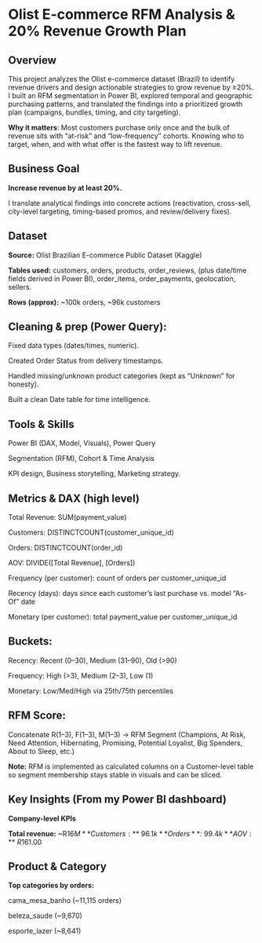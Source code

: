 # Olist E-commerce RFM Analysis & 20% Revenue Growth Plan
## Overview
This project analyzes the Olist e-commerce dataset (Brazil) to identify revenue drivers and design actionable strategies to grow revenue by ≥20%. I built an RFM segmentation in Power BI, explored temporal and geographic purchasing patterns, and translated the findings into a prioritized growth plan (campaigns, bundles, timing, and city targeting).

**Why it matters**: Most customers purchase only once and the bulk of revenue sits with “at-risk” and “low-frequency” cohorts. Knowing who to target, when, and with what offer is the fastest way to lift revenue.

## Business Goal
**Increase revenue by at least 20%.**

I translate analytical findings into concrete actions (reactivation, cross-sell, city-level targeting, timing-based promos, and review/delivery fixes).


## Dataset
**Source:** Olist Brazilian E-commerce Public Dataset (Kaggle)

**Tables used:** customers, orders, products, order_reviews, (plus date/time fields derived in Power BI), order_items, order_payments,  geolocation, sellers.

**Rows (approx):** ~100k orders, ~96k customers


## Cleaning & prep (Power Query):

Fixed data types (dates/times, numeric).

Created Order Status from delivery timestamps.

Handled missing/unknown product categories (kept as “Unknown” for honesty).

Built a clean Date table for time intelligence.


## Tools & Skills
Power BI (DAX, Model, Visuals), Power Query

Segmentation (RFM), Cohort & Time Analysis

KPI design, Business storytelling, Marketing strategy.


## Metrics & DAX (high level)
Total Revenue: SUM(payment_value)

Customers: DISTINCTCOUNT(customer_unique_id)

Orders: DISTINCTCOUNT(order_id)

AOV: DIVIDE([Total Revenue], [Orders])

Frequency (per customer): count of orders per customer_unique_id

Recency (days): days since each customer’s last purchase vs. model “As-Of” date

Monetary (per customer): total payment_value per customer_unique_id


## Buckets:
Recency: Recent (0–30), Medium (31–90), Old (>90)

Frequency: High (>3), Medium (2–3), Low (1)

Monetary: Low/Med/High via 25th/75th percentiles



## RFM Score:
Concatenate R(1–3), F(1–3), M(1–3) → RFM Segment (Champions, At Risk, Need Attention, Hibernating, Promising, Potential Loyalist, Big Spenders, About to Sleep, etc.)

**Note:** RFM is implemented as calculated columns on a Customer-level table so segment membership stays stable in visuals and can be sliced.


## Key Insights (From my Power BI dashboard)

**Company-level KPIs**

**Total revenue:** ~R$16M
**Customers:** ~96.1k
**Orders**: ~99.4k
**AOV:** ~R$161.00 



## Product & Category

**Top categories by orders:**

cama_mesa_banho (~11,115 orders)

beleza_saude (~9,670)

esporte_lazer (~8,641)
